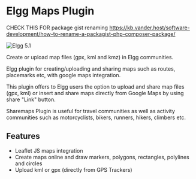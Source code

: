 # Elgg Maps Plugin

CHECK THIS FOR package gist renaming https://kb.vander.host/software-development/how-to-rename-a-packagist-php-composer-package/

![Elgg 5.1](https://img.shields.io/badge/Elgg-5.1-orange.svg?style=flat-square)

Create or upload map files (gpx, kml and kmz) in Elgg communities.

Elgg plugin for creating/uploading and sharing maps such as routes, placemarks etc, with google maps integration.

This plugin offers to Elgg users the option to upload and share map files (gpx, kml) or insert and share maps directly from Google Maps by using share "Link" button.

Sharemaps Plugin is useful for travel communities as well as activity communities such as motorcyclists, bikers, runners, hikers, climbers etc.

## Features

- Leaflet JS maps integration
- Create maps online and draw markers, polygons, rectangles, polylines and circles
- Upload kml or gpx (directly from GPS Trackers)

